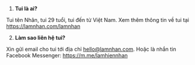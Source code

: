 1. **Tui là ai?**

Tui tên Nhân, tui 29 tuổi, tui đến từ Việt Nam. Xem thêm thông tin về tui tại <https://lamnhan.com/lamnhan>

2. **Làm sao liên hệ tui?**

Xin gửi email cho tui tới địa chỉ <hello@lamnhan.com>. Hoặc là nhắn tin Facebook Messenger: <https://m.me/lamhiennhan>
